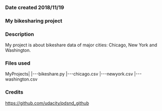 ### Date created 2018/11/19


### My bikesharing project


### Description
My project is about bikeshare data of major cities: Chicago, New York and Washington. 

### Files used
MyProjects|
          |---bikeshare.py
          |---chicago.csv
          |---newyork.csv
          |---washington.csv
### Credits
https://github.com/udacity/pdsnd_github
